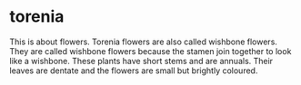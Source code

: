 # torenia
This is about flowers.
Torenia flowers are also called wishbone flowers.  They are called wishbone flowers because the stamen join together to look like a wishbone.  These plants have short stems and are annuals. Their leaves are dentate and the flowers are small but brightly coloured.
